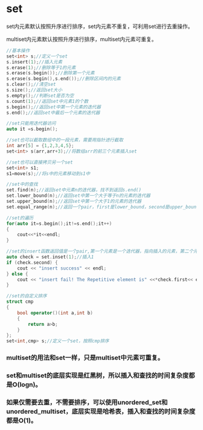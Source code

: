 # set

set内元素默认按照升序进行排序，set内元素不重复，可利用set进行去重操作。

multiset内元素默认按照升序进行排序，multiset内元素可重复。



```cpp
//基本操作
set<int> s;//定义一个set
s.insert(1);//插入元素
s.erase(1);//删除等于1的元素
s.erase(s.begin());//删除第一个元素
s.erase(s.begin(),s.end());//删除区间内的元素
s.clear();//清空set
s.size();//返回set大小
s.empty();//判断set是否为空
s.count(1);//返回set中元素1的个数
s.begin();//返回set中第一个元素的迭代器
s.end();//返回set中最后一个元素的迭代器

//set只能用迭代器访问
auto it =s.begin();

//set也可以截取数组中的一段元素，需要用指针进行截取
int arr[5] = {1,2,3,4,5};
set<int> s(arr,arr+3);//将数组arr的前三个元素插入set

//set也可以直接拷贝另一个set
set<int> s1;
s1=move(s);//将s中的元素移动到s1中

//set中的查找
set.find(n);//返回set中元素n的迭代器，找不到返回s.end()
set.lower_bound(n);//返回set中第一个大于等于n的元素的迭代器
set.upper_bound(n);//返回set中第一个大于1的元素的迭代器
set.equal_range(n);//返回一个pair，first是lower_bound，second是upper_bound

//set的遍历
for(auto it=s.begin();it!=s.end();it++)
{
    cout<<*it<<endl;
}

//set的insert函数返回值是一个pair,第一个元素是一个迭代器，指向插入的元素，第二个元素是一个bool值，表示是否插入成功
auto check = set.inset(1);//插入1
if (check.second) {
    cout << "insert success" << endl;
} else {
    cout << "insert fail! The Repetitive element is" <<*check.first<< endl;
}

//set的自定义排序
struct cmp
{
    bool operator()(int a,int b)
    {
        return a>b;
    }
};
set<int,cmp> s;//定义一个set，按照cmp排序

```

### multiset的用法和set一样，只是multiset中元素可重复。



### set和multiset的底层实现是红黑树，所以插入和查找的时间复杂度都是O(logn)。

### 如果仅需要去重，不需要排序，可以使用unordered_set和unordered_multiset，底层实现是哈希表，插入和查找的时间复杂度都是O(1)。


